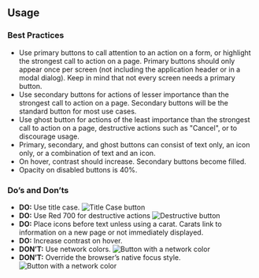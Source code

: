 ## Usage

### Best Practices

- Use primary buttons to call attention to an action on a form, or highlight the strongest call to action on a page. Primary buttons should only appear once per screen (not including the application header or in a modal dialog). Keep in mind that not every screen needs a primary button.
- Use secondary buttons for actions of lesser importance than the strongest call to action on a page. Secondary buttons will be the standard button for most use cases.
- Use ghost button for actions of the least importance than the strongest call to action on a page, destructive actions such as "Cancel", or to discourage usage.
- Primary, secondary, and ghost buttons can consist of text only, an icon only, or a combination of text and an icon.
- On hover, contrast should increase. Secondary buttons become filled.
- Opacity on disabled buttons is 40%.

### Do’s and Don’ts

- **DO:** Use title case.
    ![Title Case button]({{{siteUrl}}}/assets/SEEDS-buttons-title-case.svg)
- **DO:** Use Red 700 for destructive actions
    ![Destructive button]({{{siteUrl}}}/assets/SEEDS-buttons-destructive.svg)
- **DO:** Place icons before text unless using a carat. Carats link to information on a new page or not immediately displayed.
- **DO:** Increase contrast on hover.
- **DON’T:** Use network colors.
    ![Button with a network color]({{{siteUrl}}}/assets/SEEDS-buttons-network-color.svg)
- **DON’T:** Override the browser’s native focus style.
    ![Button with a network color]({{{siteUrl}}}/assets/SEEDS-buttons-focus.svg)
